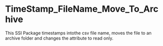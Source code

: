 # TimeStamp_FileName_Move_To_Archive
This SSI Package timestamps intothe csv file name, moves the file to an archive folder and changes the attribute to read only.
